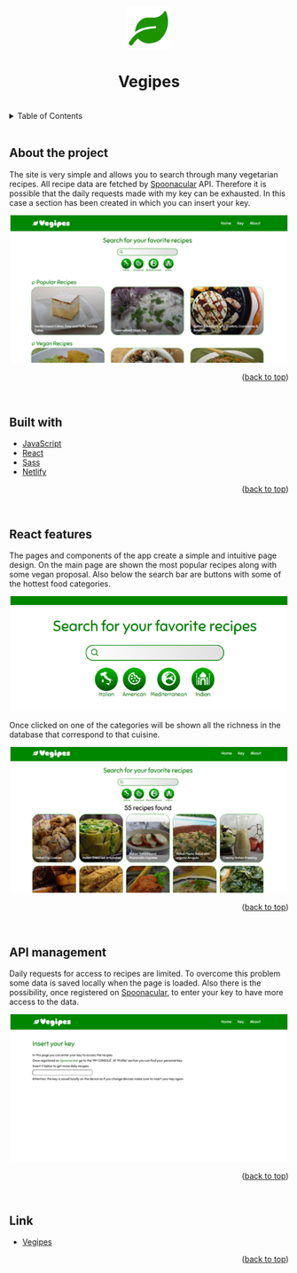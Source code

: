 <!-- Intestazione -->
<div align='center' id='top'>
  <div>
    <img src='./public/facicon.png' alt='Vegipes Logo' width = '80'>
    <h1>Vegipes</h1>
  </div>
</div>
<br>

<!-- Sommario -->
<details>
  <summary>Table of Contents</summary>
  <ol>
    <li><a href="#about-the-project">About the project</a></li>
    <li><a href="#built-with">Built with</a></li>
    <li><a href="#react-features">React features</a></li>
    <li><a href="#API-management">API management</a></li>
    <li><a href="#link">Link</a></li>
  </ol>
</details>
<br>

<!-- Informazioni sul progetto -->
## About the project
<p>The site is very simple and allows you to search through many vegetarian recipes. All recipe data are fetched by <a href='https://spoonacular.com/food-api'>Spoonacular</a> API. Therefore it is possible that the daily requests made with my key can be exhausted. In this case a section has been created in which you can insert your key.</p>
<div align='center'>
<img src='./images/screen1.png' alt='Initial Page' width = '500'>
</div>
<p align="right">(<a href="#top">back to top</a>)</p>
<br>

<!-- Coustruito con -->
## Built with
* [JavaScript](https://www.javascript.com/)
* [React](https://reactjs.org/)
* [Sass](https://sass-lang.com/)
* [Netlify](https://www.netlify.com/)
<p align="right">(<a href="#top">back to top</a>)</p>
<br>

<!-- React -->
## React features
<p>The pages and components of the app create a simple and intuitive page design. On the main page are shown the most popular recipes along with some vegan proposal. Also below the search bar are buttons with some of the hottest food categories.</p>
<div align='center'>
<img src='./images/screen3.png' alt='Category button' width = '500'>
</div>
<p>Once clicked on one of the categories will be shown all the richness in the database that correspond to that cuisine.</p>
<div align='center'>
<img src='./images/screen4.png' alt='Category button' width = '500'>
</div>

<p align="right">(<a href="#top">back to top</a>)</p>
<br>

<!-- API -->
## API management
<p>Daily requests for access to recipes are limited. To overcome this problem some data is saved locally when the page is loaded. Also there is the possibility, once registered on <a href='https://spoonacular.com/food-api'>Spoonacular</a>, to enter your key to have more access to the data.</p>
<div align='center'>
<img src='./images/screen2.png' alt='Category button' width = '500'>
</div>

<p align="right">(<a href="#top">back to top</a>)</p>
<br>

<!-- Link -->
## Link
* [Vegipes](https://vegipes.netlify.app)
<p align="right">(<a href="#top">back to top</a>)</p>

